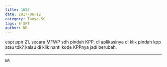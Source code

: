```yaml
---
title: 1652
date: 2017-06-12
category: Tanya-SC
tags: E-SPT
author: NR
---
```


espt pph 21, secara MFWP sdh pindah KPP, di aplikasinya di klik pindah kpp atau tdk? kalau di klik nanti kode KPPnya jadi berubah.

---



`NR`
